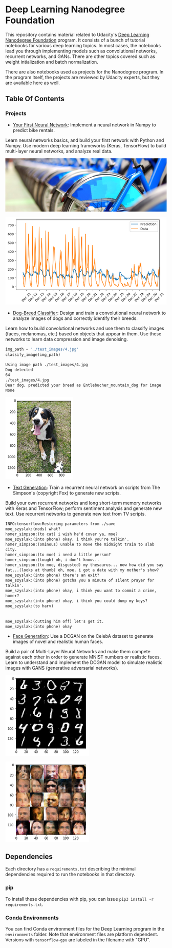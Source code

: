# Deep Learning Nanodegree Foundation

This repository contains material related to Udacity's [Deep Learning Nanodegree Foundation](https://www.udacity.com/course/deep-learning-nanodegree-foundation--nd101) program. It consists of a bunch of tutorial notebooks for various deep learning topics. In most cases, the notebooks lead you through implementing models such as convolutional networks, recurrent networks, and GANs. There are other topics covered such as weight intialization and batch normalization.

There are also notebooks used as projects for the Nanodegree program. In the program itself, the projects are reviewed by Udacity experts, but they are available here as well.

## Table Of Contents


### Projects

* [Your First Neural Network](https://github.com/udacity/deep-learning/tree/master/first-neural-network): Implement a neural network in Numpy to predict bike rentals.

Learn neural networks basics, and build your first network with Python and Numpy. Use modern deep learning frameworks (Keras, TensorFlow) to build multi-layer neural networks, and analyze real data.

![jpg](./first-neural-network/images/project1.jpg)

![png](./first-neural-network/images/P1.png)

* [Dog-Breed Classifier](https://github.com/udacity/deep-learning/tree/master/dog-project): Design and train a convolutional neural network to analyze images of dogs and correctly identify their breeds.

Learn how to build convolutional networks and use them to classify images (faces, melanomas, etc.) based on objects that appear in them. Use these networks to learn data compression and image denoising.

```python
img_path = './test_images/4.jpg'
classify_image(img_path)
```

    Using image path ./test_images/4.jpg
    Dog detected
    64
    ./test_images/4.jpg
    Dear dog, predicted your breed as Entlebucher_mountain_dog for image None
    

![png](./dog-project/images/output_118_1.png)


* [Text Generation](https://github.com/udacity/deep-learning/tree/master/tv-script-generation): Train a recurrent neural network on scripts from The Simpson's (copyright Fox) to generate new scripts.

Build your own recurrent networks and long short-term memory networks with Keras and TensorFlow; perform sentiment analysis and generate new text. Use recurrent networks to generate new text from TV scripts.

```
INFO:tensorflow:Restoring parameters from ./save
moe_szyslak:(nods) what?
homer_simpson:(to cat) i wish he'd cover ya, moe?
moe_szyslak:(into phone) okay, i think you're talkin'.
homer_simpson:(ominous) unable to move the midnight train to slab city.
homer_simpson:(to moe) i need a little person?
homer_simpson:(tough) oh, i don't know...
homer_simpson:(to moe, disgusted) my thesaurus... now how did you say fat...(looks at thumb) oh, moe. i got a date with my mother's show?
moe_szyslak:(into phone) there's an exit?
moe_szyslak:(into phone) gotcha you a minute of silent prayer for talkin'.
moe_szyslak:(into phone) okay, i think you want to commit a crime, homer?
moe_szyslak:(into phone) okay, i think you could dump my keys?
moe_szyslak:(to harv)


moe_szyslak:(cutting him off) let's get it.
moe_szyslak:(into phone) okay
```

* [Face Generation](https://github.com/udacity/deep-learning/tree/master/face_generation): Use a DCGAN on the CelebA dataset to generate images of novel and realistic human faces.

Build a pair of Multi-Layer Neural Networks and make them compete against each other in order to generate MNIST numbers or realistic faces.
Learn to understand and implement the DCGAN model to simulate realistic images with GANS (generative adversarial networks).

![png](./face_generation/images/MNIST.png)

![png](./face_generation/images/GAN_faces_final.png)

## Dependencies

Each directory has a `requirements.txt` describing the minimal dependencies required to run the notebooks in that directory.

### pip

To install these dependencies with pip, you can issue `pip3 install -r requirements.txt`.

### Conda Environments

You can find Conda environment files for the Deep Learning program in the `environments` folder. Note that environment files are platform dependent. Versions with `tensorflow-gpu` are labeled in the filename with "GPU".